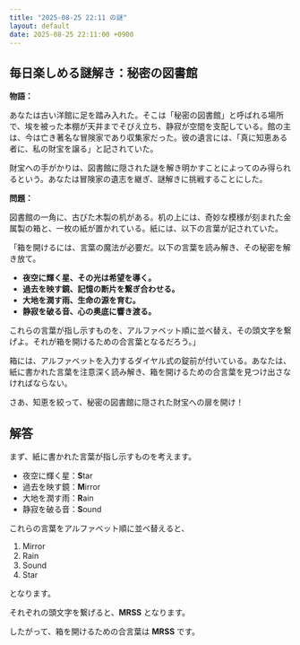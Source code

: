 ```yaml
---
title: "2025-08-25 22:11 の謎"
layout: default
date: 2025-08-25 22:11:00 +0900
---
```

## 毎日楽しめる謎解き：秘密の図書館

**物語：**

あなたは古い洋館に足を踏み入れた。そこは「秘密の図書館」と呼ばれる場所で、埃を被った本棚が天井までそびえ立ち、静寂が空間を支配している。館の主は、今は亡き著名な冒険家であり収集家だった。彼の遺言には、「真に知恵ある者に、私の財宝を譲る」と記されていた。

財宝への手がかりは、図書館に隠された謎を解き明かすことによってのみ得られるという。あなたは冒険家の遺志を継ぎ、謎解きに挑戦することにした。

**問題：**

図書館の一角に、古びた木製の机がある。机の上には、奇妙な模様が刻まれた金属製の箱と、一枚の紙が置かれている。紙には、以下の言葉が記されていた。

「箱を開けるには、言葉の魔法が必要だ。以下の言葉を読み解き、その秘密を解き放て。

*   **夜空に輝く星、その光は希望を導く。**
*   **過去を映す鏡、記憶の断片を繋ぎ合わせる。**
*   **大地を潤す雨、生命の源を育む。**
*   **静寂を破る音、心の奥底に響き渡る。**

これらの言葉が指し示すものを、アルファベット順に並べ替え、その頭文字を繋げよ。それが箱を開けるための合言葉となるだろう。」

箱には、アルファベットを入力するダイヤル式の錠前が付いている。あなたは、紙に書かれた言葉を注意深く読み解き、箱を開けるための合言葉を見つけ出さなければならない。

さあ、知恵を絞って、秘密の図書館に隠された財宝への扉を開け！

## 解答

まず、紙に書かれた言葉が指し示すものを考えます。

*   夜空に輝く星：**S**tar
*   過去を映す鏡：**M**irror
*   大地を潤す雨：**R**ain
*   静寂を破る音：**S**ound

これらの言葉をアルファベット順に並べ替えると、

1.  Mirror
2.  Rain
3.  Sound
4.  Star

となります。

それぞれの頭文字を繋げると、**MRSS** となります。

したがって、箱を開けるための合言葉は **MRSS** です。

